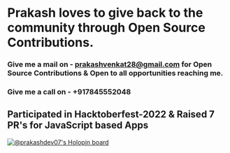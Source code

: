 
# Prakash loves to give back to the community through Open Source Contributions.

### Give me a  mail on - prakashvenkat28@gmail.com for Open Source Contributions & Open to all opportunities reaching me.
### Give me a call on - +917845552048

## Participated in Hacktoberfest-2022 & Raised 7 PR's for JavaScript based Apps
[![@prakashdev07's Holopin board](https://holopin.me/prakashdev07)](https://holopin.io/@prakashdev07)

<!--
**Prakash-Ravichandran/Prakash-Ravichandran** is a ✨ _special_ ✨ repository because its `README.md` (this file) appears on your GitHub profile.

Here are some ideas to get you started:

- 🔭 I’m currently working on ...
- 🌱 I’m currently learning ...
- 👯 I’m looking to collaborate on ...
- 🤔 I’m looking for help with ...
- 💬 Ask me about ...
- 📫 How to reach me: ...
- 😄 Pronouns: ...
- ⚡ Fun fact: ...
-->
